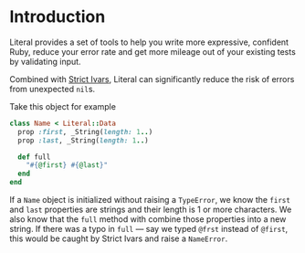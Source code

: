 # Introduction

Literal provides a set of tools to help you write more expressive, confident Ruby, reduce your error rate and get more mileage out of your existing tests by validating input.

Combined with [Strict Ivars](https://github.com/joeldrapper/strict_ivars), Literal can significantly reduce the risk of errors from unexpected `nil`s.

Take this object for example

```ruby
class Name < Literal::Data
  prop :first, _String(length: 1..)
  prop :last, _String(length: 1..)

  def full
    "#{@first} #{@last}"
  end
end
```

If a `Name` object is initialized without raising a `TypeError`, we know the `first` and `last` properties are strings and their length is 1 or more characters. We also know that the `full` method with combine those properties into a new string. If there was a typo in `full` — say we typed `@frst` instead of `@first`, this would be caught by Strict Ivars and raise a `NameError`.
